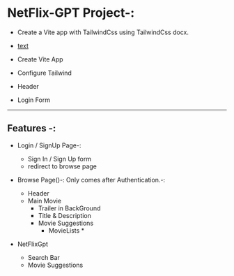 # NetFlix-GPT Project-:

 - Create a Vite app with TailwindCss using TailwindCss docx.
  - [text](https://tailwindcss.com/docs/installation/using-vite)

 
 - Create Vite App
 - Configure Tailwind
 - Header
 - Login Form
  


---

## Features -:

- Login / SignUp Page-:
  - Sign In / Sign Up form
  - redirect to browse page
  

- Browse Page()-: Only comes after Authentication.-:
   - Header
   - Main Movie
       - Trailer in BackGround
       - Title & Description
       - Movie Suggestions
          - MovieLists * 

- NetFlixGpt
   - Search Bar
   - Movie Suggestions
            
